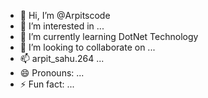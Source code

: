- 👋 Hi, I’m @Arpitscode
- 👀 I’m interested in ...
- 🌱 I’m currently learning DotNet Technology
- 💞️ I’m looking to collaborate on ...
- 📫 arpit_sahu.264 ...
- 😄 Pronouns: ...
- ⚡ Fun fact: ...

<!---
Arpitscode/Arpitscode is a ✨ special ✨ repository because its `README.md` (this file) appears on your GitHub profile.
You can click the Preview link to take a look at your changes.
--->

